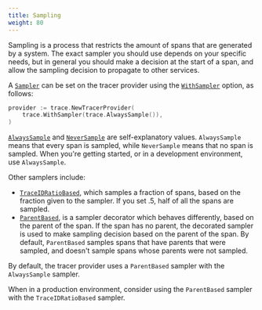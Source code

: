 ```yaml
---
title: Sampling
weight: 80
---
```


Sampling is a process that restricts the amount of spans that are generated by a
system. The exact sampler you should use depends on your specific needs, but in
general you should make a decision at the start of a span, and allow the
sampling decision to propagate to other services.

A [`Sampler`](https://pkg.go.dev/go.opentelemetry.io/otel/sdk/trace#Sampler) can
be set on the tracer provider using the
[`WithSampler`](https://pkg.go.dev/go.opentelemetry.io/otel/sdk/trace#WithSampler)
option, as follows:

```go
provider := trace.NewTracerProvider(
    trace.WithSampler(trace.AlwaysSample()),
)
```

[`AlwaysSample`](https://pkg.go.dev/go.opentelemetry.io/otel/sdk/trace#AlwaysSample)
and
[`NeverSample`](https://pkg.go.dev/go.opentelemetry.io/otel/sdk/trace#NeverSample)
are self-explanatory values. `AlwaysSample` means that every span is sampled,
while `NeverSample` means that no span is sampled. When you're getting started,
or in a development environment, use `AlwaysSample`.

Other samplers include:

- [`TraceIDRatioBased`](https://pkg.go.dev/go.opentelemetry.io/otel/sdk/trace#TraceIDRatioBased),
  which samples a fraction of spans, based on the fraction given to the sampler.
  If you set .5, half of all the spans are sampled.
- [`ParentBased`](https://pkg.go.dev/go.opentelemetry.io/otel/sdk/trace#ParentBased),
  is a sampler decorator which behaves differently, based on the parent of the
  span. If the span has no parent, the decorated sampler is used to make
  sampling decision based on the parent of the span. By default, `ParentBased`
  samples spans that have parents that were sampled, and doesn't sample spans
  whose parents were not sampled.

By default, the tracer provider uses a `ParentBased` sampler with the
`AlwaysSample` sampler.

When in a production environment, consider using the `ParentBased` sampler with
the `TraceIDRatioBased` sampler.

